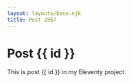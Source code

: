 ```yaml
---
layout: layouts/base.njk
title: Post 2567
---
```


# Post {{ id }}

This is post {{ id }} in my Eleventy project.
